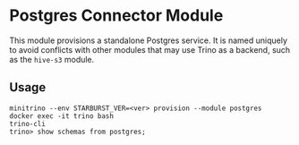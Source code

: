 # Postgres Connector Module

This module provisions a standalone Postgres service. It is named uniquely to
avoid conflicts with other modules that may use Trino as a backend, such as the
`hive-s3` module.

## Usage

    minitrino --env STARBURST_VER=<ver> provision --module postgres
    docker exec -it trino bash 
    trino-cli
    trino> show schemas from postgres;
